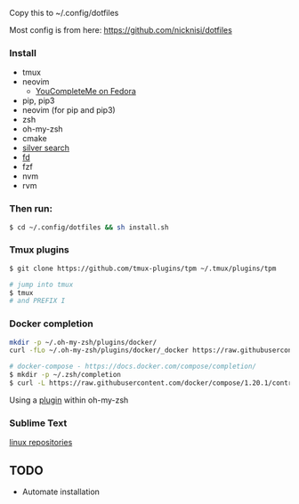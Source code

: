 Copy this to ~/.config/dotfiles

Most config is from here: https://github.com/nicknisi/dotfiles

### Install

- tmux
- neovim
  - [YouCompleteMe on Fedora](https://github.com/Valloric/YouCompleteMe#fedora-linux-x64)
- pip, pip3
- neovim (for pip and pip3)
- zsh
- oh-my-zsh
- cmake
- [silver search](https://github.com/ggreer/the_silver_searcher)
- [fd](https://github.com/sharkdp/fd)
- fzf
- nvm
- rvm


### Then run:

```sh
$ cd ~/.config/dotfiles && sh install.sh
```

### Tmux plugins

```sh
$ git clone https://github.com/tmux-plugins/tpm ~/.tmux/plugins/tpm

# jump into tmux
$ tmux
# and PREFIX I
```

### Docker completion

```sh
mkdir -p ~/.oh-my-zsh/plugins/docker/
curl -fLo ~/.oh-my-zsh/plugins/docker/_docker https://raw.githubusercontent.com/docker/cli/master/contrib/completion/zsh/_docker

# docker-compose - https://docs.docker.com/compose/completion/
$ mkdir -p ~/.zsh/completion
$ curl -L https://raw.githubusercontent.com/docker/compose/1.20.1/contrib/completion/zsh/_docker-compose > ~/.zsh/completion/_docker-compose
```

Using a [plugin](https://github.com/robbyrussell/oh-my-zsh#using-oh-my-zsh) within oh-my-zsh

### Sublime Text

[linux repositories](https://www.sublimetext.com/docs/3/linux_repositories.html)


## TODO

- Automate installation
